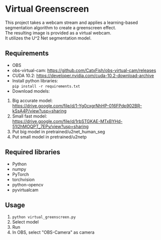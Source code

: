 # Virtual Greenscreen

This project takes a webcam stream and applies a learning-based segmentation algorithm to create a greenscreen effect.   
The resulting image is provided as a virtual webcam.    
It utilizes the U^2 Net segmentation model.

## Requirements

- OBS
- obs-virtual-cam:
https://github.com/CatxFish/obs-virtual-cam/releases
- CUDA 10.2: https://developer.nvidia.com/cuda-10.2-download-archive
- Install python libraries: <br>
`pip install -r requirements.txt`
- Download models:
1. Big accurate model: <br>
https://drive.google.com/file/d/1-Yg0cxgrNhHP-016FPdp902BR-kSsA4P/view?usp=sharing
2. Small fast model: <br>
https://drive.google.com/file/d/1rbSTGKAE-MTxBYHd-51l2hMOQPT_7EPy/view?usp=sharing
3. Put big model in pretrained/u2net_human_seg
4. Put small model in pretrained/u2netp

## Required libraries

- Python
- numpy
- PyTorch 
- torchvision
- python-opencv
- pyvirtualcam

## Usage

1. `python virtual_greenscreen.py`
2. Select model
3. Run
4. In OBS, select "OBS-Camera" as camera
